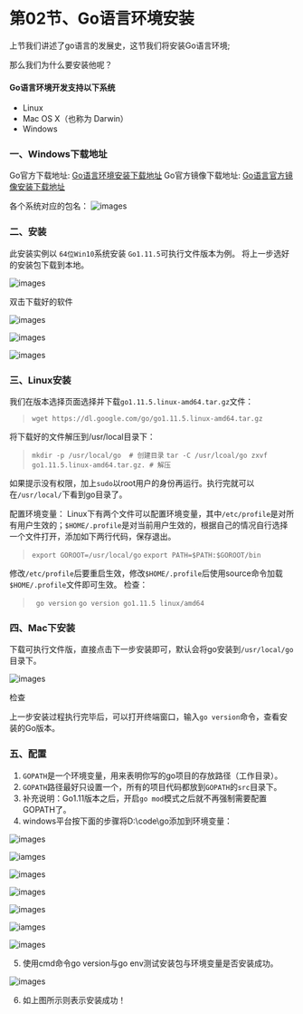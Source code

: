# 第02节、Go语言环境安装

上节我们讲述了go语言的发展史，这节我们将安装Go语言环境;

那么我们为什么要安装他呢？


#### Go语言环境开发支持以下系统

* Linux
* Mac OS X（也称为 Darwin）
* Windows

### 一、Windows下载地址

Go官方下载地址: [Go语言环境安装下载地址](https://golang.org/dl/)
Go官方镜像下载地址: [Go语言官方镜像安装下载地址](https://golang.google.cn/dl/)

各个系统对应的包名：
![images](../images/0101_download.png)

### 二、安装

此安装实例以 `64位Win10`系统安装 `Go1.11.5`可执行文件版本为例。
将上一步选好的安装包下载到本地。

![images](../images/0102_test.png)

双击下载好的软件

![images](../images/0102_install.png)

![images](../images/0102_installs.png)

![images](../images/0102_yes.png)

### 三、Linux安装

我们在版本选择页面选择并下载`go1.11.5.linux-amd64.tar.gz`文件：

> `wget https://dl.google.com/go/go1.11.5.linux-amd64.tar.gz`

将下载好的文件解压到/usr/local目录下：

> `mkdir -p /usr/local/go  # 创建目录`
`tar -C /usr/lcoal/go zxvf  go1.11.5.linux-amd64.tar.gz. # 解压`

如果提示没有权限，加上`sudo`以root用户的身份再运行。执行完就可以在`/usr/local/`下看到go目录了。

配置环境变量： Linux下有两个文件可以配置环境变量，其中`/etc/profile`是对所有用户生效的；`$HOME/.profile`是对当前用户生效的，根据自己的情况自行选择一个文件打开，添加如下两行代码，保存退出。

> `export GOROOT=/usr/local/go`
>  `export PATH=$PATH:$GOROOT/bin`

修改`/etc/profile`后要重启生效，修改`$HOME/.profile`后使用source命令加载`$HOME/.profile`文件即可生效。 检查：

>` go version`
>`go version go1.11.5 linux/amd64`

### 四、Mac下安装

下载可执行文件版，直接点击下一步安装即可，默认会将go安装到`/usr/local/go`目录下。

![images](../images/0102_mac.png)

检查

上一步安装过程执行完毕后，可以打开终端窗口，输入`go version`命令，查看安装的Go版本。

### 五、配置

1. `GOPATH`是一个环境变量，用来表明你写的go项目的存放路径（工作目录）。
2. `GOPATH`路径最好只设置一个，所有的项目代码都放到`GOPATH`的`src`目录下。
3. 补充说明：Go1.11版本之后，开启`go mod`模式之后就不再强制需要配置GOPATH了。
4. windows平台按下面的步骤将D:\code\go添加到环境变量：

![images](../images/0102_windows.png)

![iamges](../images/0102_setup.png)

![images](../images/0102_variables.png)

![images](../images/0102_new.png)

![images](../images/0102_news.png)

![iamges](../images/0102_yess.png)

![images](../images/0102_complete.png)

5. 使用cmd命令go version与go env测试安装包与环境变量是否安装成功。

![images](../images/0102_cmd.png)

6. 如上图所示则表示安装成功！